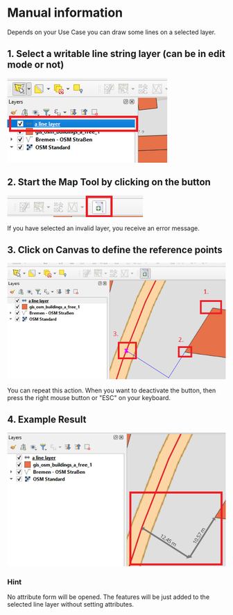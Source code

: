 # Manual information
Depends on your Use Case you can draw some lines on a selected layer.

## 1. Select a writable line string layer (can be in edit mode or not)
![](./images/0_select_layer.png)


## 2. Start the Map Tool by clicking on the button
![](./images/1_start_tool.png)

If you have selected an invalid layer, you receive an error message.

## 3. Click on Canvas to define the reference points
![](./images/2_click_on_canvas.png)

You can repeat this action. When you want to deactivate the button, then press the right mouse button or "ESC" on your keyboard.

## 4. Example Result
![](./images/3_result.png)

### Hint
No attribute form will be opened. The features will be just added to the selected line layer without setting attributes.